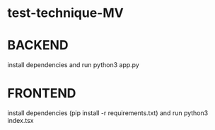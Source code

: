 # test-technique-MV

# BACKEND

install dependencies and run python3 app.py


# FRONTEND

install dependencies (pip install -r requirements.txt) and run python3 index.tsx

